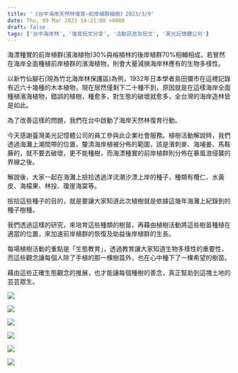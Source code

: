 ```yaml
---
title: '《台中海岸天然林復育—前岸植群植樹》2023/3/9'
date: Thu, 09 Mar 2023 14:21:00 +0000
draft: false
tags: ['台中海岸林', '復育短文分享', '活動訊息及短文', '美光記憶體公司']
---
```


海漂種實的前岸植群(濱海植物)30%與榕楠林的後岸植群70%相輔相成，若冒然在海岸全面種植前岸植群的濱海植物，則會大量減損海岸林應有的生物多樣性。

以新竹仙腳石(現為竹北海岸林保護區)為例，1932年日本學者島田彌市在這裡記錄有近六十幾種的木本植物，現在居然僅剩下二十種不到，原因就是在這樣海岸全面種植濱海植物，錯誤的植樹，種愈多，對生態的破壞就愈多，全台灣的海岸造林皆是如此。

為了改善這樣的問題，我們在台中啟動了海岸天然林復育行動。

今天感謝臺灣美光記憶體公司的員工參與此企業社會服務。植樹活動解說時，我們透過海灘上潮間帶的位置，釐清海岸植被分佈的範圍，該是濱刺麥、海埔姜、馬鞍藤的，就不要去破壞，更不能種樹，而海漂種實的前岸植群則分佈在暴風浪侵襲的界線之後。

解說後，大家一起在海灘上撿拾透過洋流潮汐漂上岸的種子，種類有欖仁、水黃皮、海檬果、林投、瓊崖海棠等。

撿拾這些種子的目的，就是要讓大家知道此次植樹就是依據這幾年海灘上紀錄到的種子樹種。

我們透過這樣的研究，來培育這些種類的樹苗，再藉由植樹活動將這些樹苗種植在適當的位置，來加速前岸植群的恢復及助益後岸植群的生長。

每場植樹活動的重點是「生態教育」，透過教育讓大家知道生物多樣性的重要性，而這些觀念讓每個人除了手植的那一棵樹苗外，也在心中種下了一棵希望的樹苗。

藉由這些正確生態觀念的推展，也才能讓每個種樹的善念，真正幫助到這塊土地的芸芸眾生。

![](https://www.reforestation.tw/wp-content/uploads/2023/06/20230309-大安-台中海岸天然林復育—前岸植群植樹-臺灣美光記憶體公司2-1024x576.jpg)

![](https://www.reforestation.tw/wp-content/uploads/2023/06/20230309-大安-台中海岸天然林復育—前岸植群植樹-臺灣美光記憶體公司3-1024x576.jpg)

![](https://www.reforestation.tw/wp-content/uploads/2023/06/20230309-大安-台中海岸天然林復育—前岸植群植樹-臺灣美光記憶體公司4-1024x575.jpg)

![](https://www.reforestation.tw/wp-content/uploads/2023/06/20230309-大安-台中海岸天然林復育—前岸植群植樹-臺灣美光記憶體公司6-1024x575.jpg)

![](https://www.reforestation.tw/wp-content/uploads/2023/06/20230309-大安-台中海岸天然林復育—前岸植群植樹-臺灣美光記憶體公司7-1024x576.jpg)

![](https://www.reforestation.tw/wp-content/uploads/2023/06/20230309-大安南埔溪鷺鷥林-植樹活動美光-植樹3-1-1024x576.jpg)